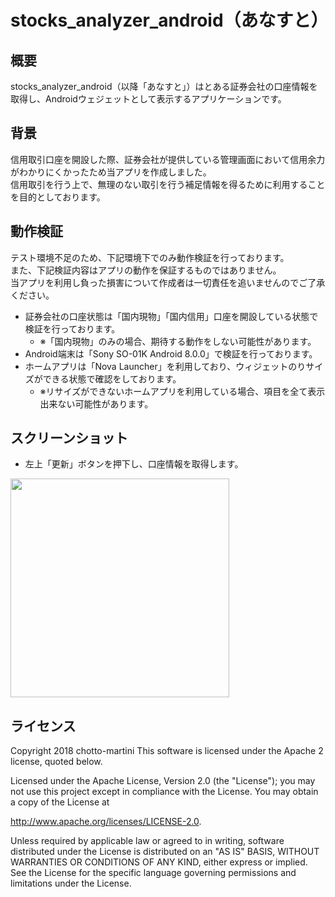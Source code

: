 # stocks_analyzer_android（あなすと）

## 概要
stocks_analyzer_android（以降「あなすと」）はとある証券会社の口座情報を取得し、Androidウェジェットとして表示するアプリケーションです。

## 背景
信用取引口座を開設した際、証券会社が提供している管理画面において信用余力がわかりにくかったため当アプリを作成しました。  
信用取引を行う上で、無理のない取引を行う補足情報を得るために利用することを目的としております。

## 動作検証
テスト環境不足のため、下記環境下でのみ動作検証を行っております。  
また、下記検証内容はアプリの動作を保証するものではありません。  
当アプリを利用し負った損害について作成者は一切責任を追いませんのでご了承ください。

- 証券会社の口座状態は「国内現物」「国内信用」口座を開設している状態で検証を行っております。
    - ※「国内現物」のみの場合、期待する動作をしない可能性があります。
- Android端末は「Sony SO-01K Android 8.0.0」で検証を行っております。
- ホームアプリは「Nova Launcher」を利用しており、ウィジェットのりサイズができる状態で確認をしております。
    - ※リサイズができないホームアプリを利用している場合、項目を全て表示出来ない可能性があります。

## スクリーンショット

- 左上「更新」ボタンを押下し、口座情報を取得します。
<img src="https://chotto-martini.github.io/stocks_analyzer_android/doc/img/Screenshot_20180429-185035.png" width="350px">

## ライセンス
Copyright 2018 chotto-martini This software is licensed under the Apache 2 license, quoted below.

Licensed under the Apache License, Version 2.0 (the "License"); you may not use this project except in compliance with the License. You may obtain a copy of the License at

http://www.apache.org/licenses/LICENSE-2.0.

Unless required by applicable law or agreed to in writing, software distributed under the License is distributed on an "AS IS" BASIS, WITHOUT WARRANTIES OR CONDITIONS OF ANY KIND, either express or implied. See the License for the specific language governing permissions and limitations under the License.
